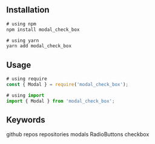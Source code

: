## Installation

```js
# using npm
npm install modal_check_box

# using yarn
yarn add modal_check_box
```

## Usage

```js
# using require
const { Modal } = require('modal_check_box');

# using import
import { Modal } from 'modal_check_box';
```
## Keywords
github
repos
repositories
modals
RadioButtons
checkbox